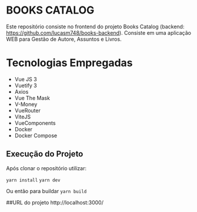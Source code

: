 # BOOKS CATALOG

Este repositório consiste no frontend do projeto Books Catalog (backend: https://github.com/lucasm748/books-backend).
Consiste em uma aplicação WEB para Gestão de Autore, Assuntos e Livros.

# Tecnologias Empregadas

- Vue JS 3
- Vuetify 3
- Axios
- Vue The Mask
- V-Money
- VueRouter
- ViteJS
- VueComponents
- Docker
- Docker Compose

## Execução do Projeto

Após clonar o repositório utilizar:

`yarn install`
`yarn dev`

Ou então para buildar
`yarn build`

##URL do projeto
http://localhost:3000/
